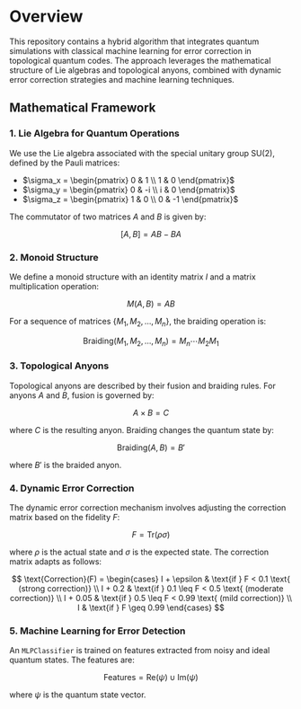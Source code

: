 # Overview

This repository contains a hybrid algorithm that integrates quantum simulations with classical machine learning for error correction in topological quantum codes. The approach leverages the mathematical structure of Lie algebras and topological anyons, combined with dynamic error correction strategies and machine learning techniques.

## Mathematical Framework

### 1. Lie Algebra for Quantum Operations

We use the Lie algebra associated with the special unitary group $\text{SU}(2)$, defined by the Pauli matrices:

- $\sigma_x = \begin{pmatrix}
0 & 1 \\
1 & 0
\end{pmatrix}$
- $\sigma_y = \begin{pmatrix}
0 & -i \\
i & 0
\end{pmatrix}$
- $\sigma_z = \begin{pmatrix}
1 & 0 \\
0 & -1
\end{pmatrix}$

The commutator of two matrices $A$ and $B$ is given by:

$$
[A, B] = AB - BA
$$

### 2. Monoid Structure

We define a monoid structure with an identity matrix $I$ and a matrix multiplication operation:

$$
M(A, B) = AB
$$

For a sequence of matrices $\{M_1, M_2, \ldots, M_n\}$, the braiding operation is:

$$
\text{Braiding}(M_1, M_2, \ldots, M_n) = M_n \cdots M_2 M_1
$$

### 3. Topological Anyons

Topological anyons are described by their fusion and braiding rules. For anyons $A$ and $B$, fusion is governed by:

$$
A \times B = C
$$

where $C$ is the resulting anyon. Braiding changes the quantum state by:

$$
\text{Braiding}(A, B) = B'
$$

where $B'$ is the braided anyon.

### 4. Dynamic Error Correction

The dynamic error correction mechanism involves adjusting the correction matrix based on the fidelity $F$:

$$
F = \text{Tr}(\rho \sigma)
$$

where $\rho$ is the actual state and $\sigma$ is the expected state. The correction matrix adapts as follows:

$$
\text{Correction}(F) = \begin{cases}
I + \epsilon & \text{if } F < 0.1 \text{ (strong correction)} \\
I + 0.2 & \text{if } 0.1 \leq F < 0.5 \text{ (moderate correction)} \\
I + 0.05 & \text{if } 0.5 \leq F < 0.99 \text{ (mild correction)} \\
I & \text{if } F \geq 0.99
\end{cases}
$$

### 5. Machine Learning for Error Detection

An `MLPClassifier` is trained on features extracted from noisy and ideal quantum states. The features are:

$$
\text{Features} = \text{Re}(\psi) \cup \text{Im}(\psi)
$$

where $\psi$ is the quantum state vector.
